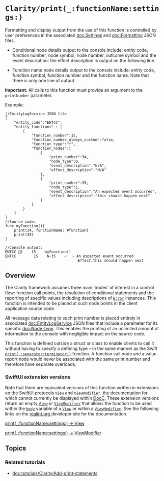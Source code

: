 

# ``Clarity/print(_:functionName:settings:)``

Formatting and display output from the use of this function is controlled by user preferences in the associated <doc:Settings> and <doc:Formatting> JSON files.

- Conditional node details output to the console include: entity code, function number, node symbol, node number, outcome symbol and the event description: the effect description is output on the following line.

- Function name node details output to the console include: entity code, function symbol, function number and the function name. Note that there is only one line of output.

**Important:**
 All calls to this function must provide an argument to the `printNumber` parameter.


Example:
````
//EntityLogService JSON file
{
    "entity_code":"ENTCC",
    "entity_functions" : [
        {
            "function_number":15,
            "function_number_always_custom":false,
            "function_type":"f",
            "function_nodes":[
                {
                    "print_number":34,
                    "node_type":0,
                    "event_description":"N/A",
                    "effect_description":"N/A"
                },
                {
                    "print_number":35,
                    "node_type":1,
                    "event_description":"An expected event occurred",
                    "effect_description":"this should happen next"
                }
            ]
        }
    ]
}
//Source code:
func myFunction(){
    print(34, functionName: #function)
    print(35)
}

//Console output:
ENTCC 🏓f    15    myFunction()
ENTCC        15    N-35    ✅  - An expected event occurred
                                 Effect:this should happen next
````

## Overview
The Clarity framework assumes three main ‘nodes’ of interest in a control flow: function call points, the resolution of conditional statements and the reporting of specific values including descriptions of [`Error`]( https://developer.apple.com/documentation/swift/error) instances. This function is intended to be placed at such node points in the client application source code.

All message data relating to each print number is placed entirely in associated <doc:EntityLogService> JSON files that include a parameter for its specific <doc:Node-type>. This enables the printing of an unlimited amount of information to the console with negligible impact on the source code.

This function is defined outside a struct or class to enable clients to call it without having to specify a defining type – in the same manner as the Swift [`print(_:separator:terminator:)`](https://developer.apple.com/documentation/swift/1541053-print) function. A function call node and a value report node would never be associated with the same print number and therefore have separate overloads.

### SwiftUI extension versions
Note that there are equivalent versions of this function written in extensions on the SwiftUI protocols [`View`](https://developer.apple.com/documentation/swiftui/view) and [`ViewModifier`](https://developer.apple.com/documentation/swiftui/viewmodifier), the documentation for which cannot currently be displayed within [DocC](https://developer.apple.com/documentation/docc). These extension versions return an empty [`View`](https://developer.apple.com/documentation/swiftui/view) or [`ViewModifier`](https://developer.apple.com/documentation/swiftui/viewmodifier) that allows the function to be used within the [`body`](https://developer.apple.com/documentation/swiftui/view/body-swift.property)  variable of a [`View`](https://developer.apple.com/documentation/swiftui/view) or within a [`ViewModifier`](https://developer.apple.com/documentation/swiftui/viewmodifier). See the following links on the [realint.org ](https://realint.org/claritydevdocs/index.html) developer site for the documentation.



[print(_:functionName:settings:) -> View ](https://realint.org/claritydevdocs/Extensions/View.html#/s:7SwiftUI4ViewP7ClarityE5print_12functionName8settingsQrSi_SSSgAD22SettingsManagerServiceVSgtF)

[print(_:functionName:settings:) -> ViewModifier](https://realint.org/claritydevdocs/Extensions/ViewModifier.html#/s:7SwiftUI12ViewModifierP7ClarityE5print_12functionName8settingsQrSi_SSSgAD22SettingsManagerServiceVSgtF)


## Topics


### Related tutorials
- <doc:tutorials/Clarity/Add-print-statements>
